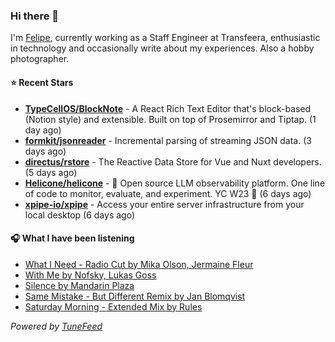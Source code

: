 ### Hi there 👋

I'm [Felipe](https://felipevm.com), currently working as a Staff Engineer at Transfeera, enthusiastic in technology and occasionally write about my experiences. Also a hobby photographer.

#### ⭐ Recent Stars
- **[TypeCellOS/BlockNote](https://github.com/TypeCellOS/BlockNote)** - A React Rich Text Editor that&#39;s block-based (Notion style) and extensible. Built on top of Prosemirror and Tiptap. (1 day ago)
- **[formkit/jsonreader](https://github.com/formkit/jsonreader)** - Incremental parsing of streaming JSON data. (3 days ago)
- **[directus/rstore](https://github.com/directus/rstore)** - The Reactive Data Store for Vue and Nuxt developers. (5 days ago)
- **[Helicone/helicone](https://github.com/Helicone/helicone)** - 🧊 Open source LLM observability platform. One line of code to monitor, evaluate, and experiment. YC W23 🍓 (6 days ago)
- **[xpipe-io/xpipe](https://github.com/xpipe-io/xpipe)** - Access your entire server infrastructure from your local desktop (6 days ago)

#### 🎧 What I have been listening
- [What I Need - Radio Cut by Mika Olson, Jermaine Fleur](https://open.spotify.com/track/0x9Vs4wnuW5Juzq22pSkYy)
- [With Me by Nofsky, Lukas Goss](https://open.spotify.com/track/2p2aR4DcQHTmhtvSyAUOtk)
- [Silence by Mandarin Plaza](https://open.spotify.com/track/6xTXPEuI2NGHzl74YX2NeM)
- [Same Mistake - But Different Remix by Jan Blomqvist](https://open.spotify.com/track/7wwA5QBXfOkeYHzNbbVXtT)
- [Saturday Morning - Extended Mix by Rules](https://open.spotify.com/track/7cDywbRaG90SF3MQmjTUEZ)

_Powered by [TuneFeed](https://tunefeed.app?ref=github.com)_
